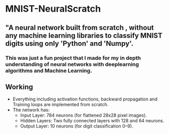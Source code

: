 # MNIST-NeuralScratch
## "A neural network built from scratch , without any machine learning libraries to classify MNIST digits using only 'Python' and 'Numpy'.
### This was just a fun project that I made for my in depth understanding of neural networks with deeplearning algorithms and Machine Learning.

## **Working**
- Everything including activation functions, backward propagation and Training loops are implemented from scratch.
- The network has:
  - Input Layer: 784 neurons (for flattened 28x28 pixel images).
  - Hidden Layers: Two fully connected layers with 128 and 64 neurons.
  - Output Layer: 10 neurons (for digit classification 0–9).


